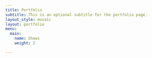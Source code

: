 ```yaml
---
title: Portfolio
subtitle: This is an optional subtitle for the portfolio page.
layout_style: mosaic
layout: portfolio
menu:
  main:
    name: Shows
    weight: 2

---
```


